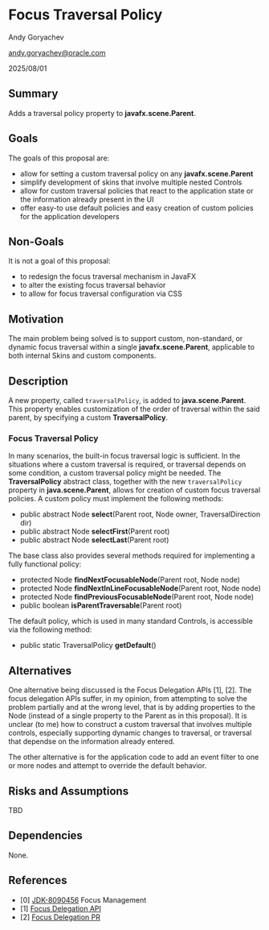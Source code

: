 # Focus Traversal Policy

Andy Goryachev

<andy.goryachev@oracle.com>

2025/08/01


## Summary

Adds a traversal policy property to **javafx.scene.Parent**.



## Goals

The goals of this proposal are:

- allow for setting a custom traversal policy on any **javafx.scene.Parent**
- simplify development of skins that involve multiple nested Controls
- allow for custom traversal policies that react to the application state or the information already present in the UI
- offer easy-to use default policies and easy creation of custom policies for the application developers 



## Non-Goals

It is not a goal of this proposal:

- to redesign the focus traversal mechanism in JavaFX
- to alter the existing focus traversal behavior
- to allow for focus traversal configuration via CSS



## Motivation

The main problem being solved is to support custom, non-standard, or dynamic focus traversal within
a single **javafx.scene.Parent**, applicable to both internal Skins and custom components.



## Description

A new property, called `traversalPolicy`, is added to **java.scene.Parent**.  This property enables
customization of the order of traversal within the said parent, by specifying a custom **TraversalPolicy**.


### Focus Traversal Policy

In many scenarios, the built-in focus traversal logic is sufficient.  In the situations where a custom traversal
is required, or traversal depends on some condition, a custom traversal policy might be needed.
The **TraversalPolicy** abstract class, together with the new `traversalPolicy` property in **java.scene.Parent**,
allows for creation of custom focus traversal policies.  A custom policy must implement the following methods:

- public abstract Node **select**(Parent root, Node owner, TraversalDirection dir)
- public abstract Node **selectFirst**(Parent root)
- public abstract Node **selectLast**(Parent root)

The base class also provides several methods required for implementing a fully functional policy:

- protected Node **findNextFocusableNode**(Parent root, Node node)
- protected Node **findNextInLineFocusableNode**(Parent root, Node node)
- protected Node **findPreviousFocusableNode**(Parent root, Node node)
- public boolean **isParentTraversable**(Parent root)

The default policy, which is used in many standard Controls, is accessible via the following method:

- public static TraversalPolicy **getDefault**()





## Alternatives

One alternative being discussed is the Focus Delegation APIs [1], [2].
The focus delegation APIs suffer, in my opinion, from attempting to solve the problem partially and
at the wrong level, that is by adding properties to the Node (instead of a single property to the Parent as in 
this proposal).  It is unclear (to me) how to construct a custom traversal that involves multiple controls,
especially supporting dynamic changes to traversal, or traversal that dependse on the information already entered.

The other alternative is for the application code to add an event filter to one or more nodes and attempt to
override the default behavior.


## Risks and Assumptions

TBD



## Dependencies

None.



## References

- [0] [JDK-8090456](https://bugs.openjdk.org/browse/JDK-8090456) Focus Management
- [1] [Focus Delegation API](https://gist.github.com/mstr2/44d94f0bd5b5c030e26a47103063aa29)
- [2] [Focus Delegation PR](https://github.com/openjdk/jfx/pull/1632)
